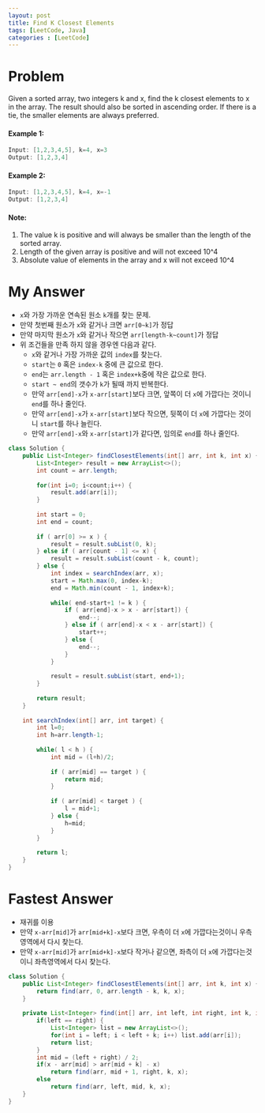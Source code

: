 ```yaml
---
layout: post
title: Find K Closest Elements
tags: [LeetCode, Java]
categories : [LeetCode]
---
```


# Problem

Given a sorted array, two integers k and x, find the k closest elements to x in the array. The result should also be sorted in ascending order. If there is a tie, the smaller elements are always preferred.

#### Example 1:

```swift
Input: [1,2,3,4,5], k=4, x=3
Output: [1,2,3,4]
```

#### Example 2:

```swift
Input: [1,2,3,4,5], k=4, x=-1
Output: [1,2,3,4]
```

#### Note:

1. The value k is positive and will always be smaller than the length of the sorted array.
2. Length of the given array is positive and will not exceed 10^4
3. Absolute value of elements in the array and x will not exceed 10^4

# My Answer
  
* `x`와 가장 가까운 연속된 원소 `k`개를 찾는 문제.
* 만약 첫번째 원소가 `x`와 같거나 크면 `arr[0~k]`가 정답
* 만약 마지막 원소가 `x`와 같거나 작으면 `arr[length-k~count]`가 정답
* 위 조건들을 만족 하지 않을 경우엔 다음과 같다.
  * `x`와 같거나 가장 가까운 값의 `index`를 찾는다.
  * `start`는 `0` 혹은 `index-k` 중에 큰 값으로 한다.
  * `end`는 `arr.length - 1` 혹은 `index+k`중에 작은 값으로 한다.
  * `start ~ end`의 갯수가 `k`가 될때 까지 반복한다.
  * 만약 `arr[end]-x`가 `x-arr[start]`보다 크면, 앞쪽이 더 `x`에 가깝다는 것이니 `end`를 하나 줄인다.
  * 만약 `arr[end]-x`가 `x-arr[start]`보다 작으면, 뒷쪽이 더 `x`에 가깝다는 것이니 `start`를 하나 늘린다.
  * 만약 `arr[end]-x`와 `x-arr[start]`가 같다면, 임의로 `end`를 하나 줄인다. 

```java
class Solution {
    public List<Integer> findClosestElements(int[] arr, int k, int x) {
        List<Integer> result = new ArrayList<>();        
        int count = arr.length;
        
        for(int i=0; i<count;i++) {
            result.add(arr[i]);
        }
        
        int start = 0;
        int end = count;
        
        if ( arr[0] >= x ) {
            result = result.subList(0, k);
        } else if ( arr[count - 1] <= x) {
            result = result.subList(count - k, count);
        } else {
            int index = searchIndex(arr, x);            
            start = Math.max(0, index-k);
            end = Math.min(count - 1, index+k);
            
            while( end-start+1 != k ) {
                if ( arr[end]-x > x - arr[start]) {
                    end--;
                } else if ( arr[end]-x < x - arr[start]) {
                    start++;
                } else {
                    end--;
                }
            }
            
            result = result.subList(start, end+1);
        }
        
        return result;
    }
    
    int searchIndex(int[] arr, int target) {
        int l=0;
        int h=arr.length-1;
        
        while( l < h ) {
            int mid = (l+h)/2;
            
            if ( arr[mid] == target ) {
                return mid;
            }
            
            if ( arr[mid] < target ) {
                l = mid+1;
            } else {
                h=mid;
            }
        }
        
        return l;
    }
}
```

# Fastest Answer

* 재귀를 이용
* 만약 `x-arr[mid]`가 `arr[mid+k]-x`보다 크면, 우측이 더 `x`에 가깝다는것이니 우측영역에서 다시 찾는다.
* 만약 `x-arr[mid]`가 `arr[mid+k]-x`보다 작거나 같으면, 좌측이 더 `x`에 가깝다는것이니 좌측영역에서 다시 찾는다.

```java
class Solution {
    public List<Integer> findClosestElements(int[] arr, int k, int x) {
        return find(arr, 0, arr.length - k, k, x);
    }
    
    private List<Integer> find(int[] arr, int left, int right, int k, int x) {
        if(left == right) {
            List<Integer> list = new ArrayList<>();
            for(int i = left; i < left + k; i++) list.add(arr[i]);
            return list;
        }
        int mid = (left + right) / 2;
        if(x - arr[mid] > arr[mid + k] - x)
            return find(arr, mid + 1, right, k, x);
        else
            return find(arr, left, mid, k, x);
    }
}
```

